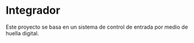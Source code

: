 # Integrador
 Este proyecto se basa en un sistema de control de entrada por medio de huella digital.
